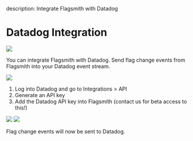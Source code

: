 description: Integrate Flagsmith with Datadog

# Datadog Integration

<img src="/images/integrations/datadog/datadog-logo.svg"/>

You can integrate Flagsmith with Datadog. Send flag change events from Flagsmith into your Datadog event stream.

<img src="/images/integrations/datadog/datadog-3.png"/>

1. Log into Datadog and go to Integrations > API
2. Generate an API key
3. Add the Datadog API key into Flagsmith (contact us for beta access to this!)

<img src="/images/integrations/datadog/datadog-1.png"/>

<img src="/images/integrations/datadog/datadog-2.png"/>

Flag change events will now be sent to Datadog.
